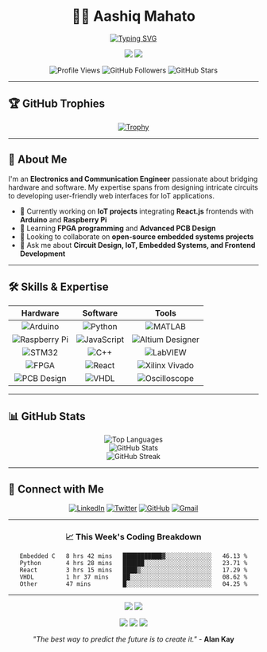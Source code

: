 <div align="center">

# 👨‍💻 Aashiq Mahato

[![Typing SVG](https://readme-typing-svg.demolab.com?font=Fira+Code&size=24&duration=3000&pause=1000&color=37B6F7&center=true&vCenter=true&width=435&lines=Electronics+Engineer;IoT+Enthusiast;Frontend+Developer;Embedded+Systems+Expert)](https://git.io/typing-svg)

[![](https://img.shields.io/badge/📧-aashik9567%40example.com-blue?style=flat-square&logo=gmail)](mailto:aashik9567@example.com)
[![](https://img.shields.io/badge/🌐-Portfolio-brightgreen?style=flat-square)](https://aashiqmahato.com)

![Profile Views](https://komarev.com/ghpvc/?username=aashik9567&color=blueviolet&style=flat-square&label=Profile+Views)
![GitHub Followers](https://img.shields.io/github/followers/aashik9567?style=flat-square&color=important&label=Followers)
![GitHub Stars](https://img.shields.io/github/stars/aashik9567?style=flat-square&color=yellow&label=Stars)

</div>

---

## 🏆 GitHub Trophies

<div align="center">

[![Trophy](https://github-profile-trophy.vercel.app/?username=aashik9567&theme=darkhub&column=7&margin-w=15&margin-h=15&no-bg=true&no-frame=true)](https://github.com/ryo-ma/github-profile-trophy)

</div>

---

## 🚀 About Me

I'm an **Electronics and Communication Engineer** passionate about bridging hardware and software. My expertise spans from designing intricate circuits to developing user-friendly web interfaces for IoT applications.

- 🔭 Currently working on **IoT projects** integrating **React.js** frontends with **Arduino** and **Raspberry Pi**
- 🌱 Learning **FPGA programming** and **Advanced PCB Design**
- 👯 Looking to collaborate on **open-source embedded systems projects**
- 💬 Ask me about **Circuit Design, IoT, Embedded Systems, and Frontend Development**

---

## 🛠️ Skills & Expertise

<div align="center">

| Hardware | Software | Tools |
|:--------:|:--------:|:-----:|
| ![Arduino](https://img.shields.io/badge/-Arduino-00979D?style=flat-square&logo=Arduino&logoColor=white) | ![Python](https://img.shields.io/badge/-Python-3776AB?style=flat-square&logo=Python&logoColor=white) | ![MATLAB](https://img.shields.io/badge/-MATLAB-0076A8?style=flat-square&logo=Mathworks&logoColor=white) |
| ![Raspberry Pi](https://img.shields.io/badge/-Raspberry%20Pi-C51A4A?style=flat-square&logo=Raspberry-Pi) | ![JavaScript](https://img.shields.io/badge/-JavaScript-F7DF1E?style=flat-square&logo=javascript&logoColor=black) | ![Altium Designer](https://img.shields.io/badge/-Altium%20Designer-A5915F?style=flat-square&logo=altium-designer&logoColor=white) |
| ![STM32](https://img.shields.io/badge/-STM32-03234B?style=flat-square&logo=stmicroelectronics&logoColor=white) | ![C++](https://img.shields.io/badge/-C++-00599C?style=flat-square&logo=c%2B%2B&logoColor=white) | ![LabVIEW](https://img.shields.io/badge/-LabVIEW-FFDB00?style=flat-square&logo=labview&logoColor=black) |
| ![FPGA](https://img.shields.io/badge/-FPGA-FF6C37?style=flat-square&logo=xilinx&logoColor=white) | ![React](https://img.shields.io/badge/-React-61DAFB?style=flat-square&logo=react&logoColor=black) | ![Xilinx Vivado](https://img.shields.io/badge/-Xilinx%20Vivado-E01F27?style=flat-square&logo=xilinx&logoColor=white) |
| ![PCB Design](https://img.shields.io/badge/-PCB%20Design-00C7B7?style=flat-square&logo=circuitverse&logoColor=white) | ![VHDL](https://img.shields.io/badge/-VHDL-543978?style=flat-square&logo=xilinx&logoColor=white) | ![Oscilloscope](https://img.shields.io/badge/-Oscilloscope-52A9D8?style=flat-square&logo=measurementtechnologybadge&logoColor=white) |

</div>

---

## 📊 GitHub Stats

<div align="center">
  <img src="https://github-readme-stats.vercel.app/api/top-langs?username=aashik9567&show_icons=true&locale=en&layout=compact&theme=radical" alt="Top Languages" />
</div>

<div align="center">
  <img src="https://github-readme-stats.vercel.app/api?username=aashik9567&show_icons=true&locale=en&theme=radical" alt="GitHub Stats" />
</div>

<div align="center">
  <img src="https://github-readme-streak-stats.herokuapp.com/?user=aashik9567&theme=radical" alt="GitHub Streak" />
</div>

---

## 🔗 Connect with Me

<div align="center">
  
[![LinkedIn](https://img.shields.io/badge/LinkedIn-0077B5?style=for-the-badge&logo=linkedin&logoColor=white)](https://linkedin.com/in/your-profile)
[![Twitter](https://img.shields.io/badge/Twitter-1DA1F2?style=for-the-badge&logo=twitter&logoColor=white)](https://twitter.com/your-profile)
[![GitHub](https://img.shields.io/badge/GitHub-100000?style=for-the-badge&logo=github&logoColor=white)](https://github.com/aashik9567)
[![Gmail](https://img.shields.io/badge/Gmail-D14836?style=for-the-badge&logo=gmail&logoColor=white)](mailto:aashik9567@example.com)

</div>

---

<div align="center">
  
### 📈 This Week's Coding Breakdown

<!--START_SECTION:waka-->
```text
Embedded C   8 hrs 42 mins   ███████████▓░░░░░░░░░░░░░   46.13 %
Python       4 hrs 28 mins   ██████░░░░░░░░░░░░░░░░░░░   23.71 %
React        3 hrs 15 mins   ████▒░░░░░░░░░░░░░░░░░░░░   17.29 %
VHDL         1 hr 37 mins    ██░░░░░░░░░░░░░░░░░░░░░░░   08.62 %
Other        47 mins         █░░░░░░░░░░░░░░░░░░░░░░░░   04.25 %
```
<!--END_SECTION:waka-->

</div>

---

<div align="center">
  <img src="https://forthebadge.com/images/badges/built-with-love.svg" />
  <img src="https://forthebadge.com/images/badges/powered-by-coffee.svg" />
</div>

<p align="center">
  <img src="https://img.shields.io/badge/Made%20with-Markdown-1f425f.svg" />
  <img src="https://img.shields.io/badge/Maintained%3F-yes-green.svg" />
  <img src="https://img.shields.io/badge/Ask%20me-anything-1abc9c.svg" />
</p>

<p align="center">
  <i>"The best way to predict the future is to create it."</i> - <b>Alan Kay</b>
</p>
